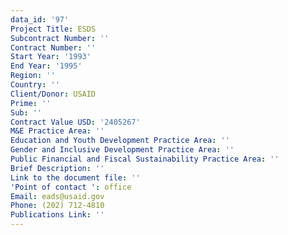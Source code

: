 ```yaml
---
data_id: '97'
Project Title: ESDS
Subcontract Number: ''
Contract Number: ''
Start Year: '1993'
End Year: '1995'
Region: ''
Country: ''
Client/Donor: USAID
Prime: ''
Sub: ''
Contract Value USD: '2405267'
M&E Practice Area: ''
Education and Youth Development Practice Area: ''
Gender and Inclusive Development Practice Area: ''
Public Financial and Fiscal Sustainability Practice Area: ''
Brief Description: ''
Link to the document file: ''
'Point of contact ': office
Email: eads@usaid.gov
Phone: (202) 712-4810
Publications Link: ''
---
```

